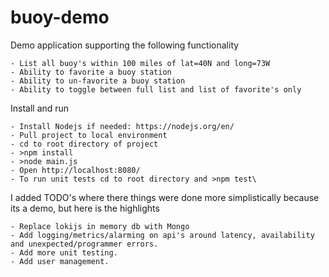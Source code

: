 # buoy-demo

Demo application supporting the following functionality
    
    - List all buoy's within 100 miles of lat=40N and long=73W
    - Ability to favorite a buoy station
    - Ability to un-favorite a buoy station
    - Ability to toggle between full list and list of favorite's only
    
Install and run

    - Install Nodejs if needed: https://nodejs.org/en/
    - Pull project to local environment
    - cd to root directory of project
    - >npm install
    - >node main.js
    - Open http://localhost:8080/
    - To run unit tests cd to root directory and >npm test\

I added TODO's where there things were done more simplistically because its a demo, but here is the highlights

    - Replace lokijs in memory db with Mongo
    - Add logging/metrics/alarming on api's around latency, availability and unexpected/programmer errors.
    - Add more unit testing.
    - Add user management.

